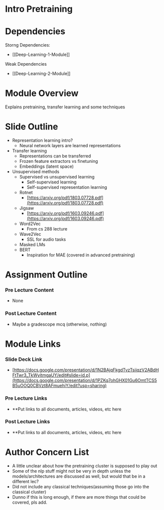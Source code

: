 # Intro Pretraining

# Dependencies

Storng Dependencies:

- [[Deep-Learning-1-Module]]

Weak Dependencies

- [[Deep-Learning-2-Module]]

# Module Overview

Explains pretraining, transfer learning and some techniques

# Slide Outline

- Representation learning intro?
    - Neural network layers are learned representations
- Transfer learning
    - Representations can be transferred
    - Frozen feature extractors vs finetuning
    - Embeddings (latent space)
- Unsupervised methods
    - Supervised vs unsupervised learning
        - Self-supervised learning
        - Self-supervised representation learning
    - Rotnet
        - [https://arxiv.org/pdf/1803.07728.pdf](https://arxiv.org/pdf/1803.07728.pdf)
    - Jigsaw
        - [https://arxiv.org/pdf/1603.09246.pdf](https://arxiv.org/pdf/1603.09246.pdf)
    - Word2Vec
        - From cs 288 lecture
    - Wave2Vec
        - SSL for audio tasks
    - Masked LMs
    - BERT
        - Inspiration for MAE (covered in advanced pretraining)

# Assignment Outline

### Pre Lecture Content

- None

### Post Lecture Content

- Maybe a gradescope mcq (otherwise, nothing)

# Module Links

### Slide Deck Link

- [https://docs.google.com/presentation/d/1N2BAjqFkgdTvzTsiiqzV2ABdHFtTwr3_TkWyitmgaUY/edit#slide=id.p](https://docs.google.com/presentation/d/1PZKq7ohGHX01Gu6OmtTCS5B5uOOQ0CBVzt8AFmuehiY/edit?usp=sharing)

### Pre Lecture Links

- **Put links to all documents, articles, videos, etc here

### Post Lecture Links

- **Put links to all documents, articles, videos, etc here

# Author Concern List

- A little unclear about how the pretraining cluster is supposed to play out
- Some of the nlp stuff might not be very in depth unless the models/architectures are discussed as well, but would that be in a different lec?
- Did not include any classical techniques(assuming those go into the classical cluster)
- Dunno if this is long enough, if there are more things that could be covered, pls add.